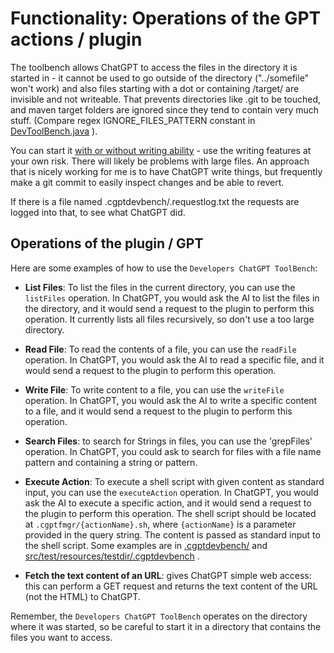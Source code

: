 # Functionality: Operations of the GPT actions / plugin

The toolbench allows ChatGPT to access the files in the directory it is started in -
it cannot be used to go outside of the directory ("../somefile" won't work) and also
files starting with a dot or containing /target/ are invisible and not writeable. That prevents directories like .git
to be touched, and maven target folders are ignored since they tend to contain very much stuff.
(Compare regex IGNORE_FILES_PATTERN constant in
[DevToolBench.java](https://github.com/stoerr/CoDeveloperGPTengine/blob/develop/src/main/java/net/stoerr/chatgpt/devtoolbench/DevToolBench.java)
).

You can start it [with or without writing ability](commandline.md) - use the writing features at your own risk.
There will likely be problems with large files. An approach that is nicely working for me is to have ChatGPT write
things, but frequently make a git commit to easily inspect changes and be able to revert.

If there is a file named .cgptdevbench/.requestlog.txt the requests are logged into that, to see what ChatGPT did.

## Operations of the plugin / GPT

Here are some examples of how to use the `Developers ChatGPT ToolBench`:

- **List Files**: To list the files in the current directory, you can use the `listFiles` operation. In ChatGPT, you
  would ask the AI to list the files in the directory, and it would send a request to the plugin to perform this
  operation. It currently lists all files recursively, so don't use a too large directory.

- **Read File**: To read the contents of a file, you can use the `readFile` operation. In ChatGPT, you would ask the AI
  to read a specific file, and it would send a request to the plugin to perform this operation.

- **Write File**: To write content to a file, you can use the `writeFile` operation. In ChatGPT, you would ask the AI to
  write a specific content to a file, and it would send a request to the plugin to perform this operation.

- **Search Files**: to search for Strings in files, you can use the 'grepFiles' operation. In ChatGPT, you could ask
  to search for files with a file name pattern and containing a string or pattern.

- **Execute Action**: To execute a shell script with given content as standard input, you can use the `executeAction`
  operation. In ChatGPT, you would ask the AI to execute a specific action, and it would send a request to the plugin to
  perform this operation. The shell script should be located at `.cgptfmgr/{actionName}.sh`, where `{actionName}` is a
  parameter provided in the query string. The content is passed as standard input to the shell script. Some examples
  are in [.cgptdevbench/](.cgptdevbench/) and
  [src/test/resources/testdir/.cgptdevbench](src/test/resources/testdir/.cgptdevbench) .

- **Fetch the text content of an URL**: gives ChatGPT simple web access: this can perform a GET request and returns
  the text content of the URL (not the HTML) to ChatGPT.

Remember, the `Developers ChatGPT ToolBench` operates on the directory where it was started,
so be careful to start it in a directory that contains the files you want to access.
